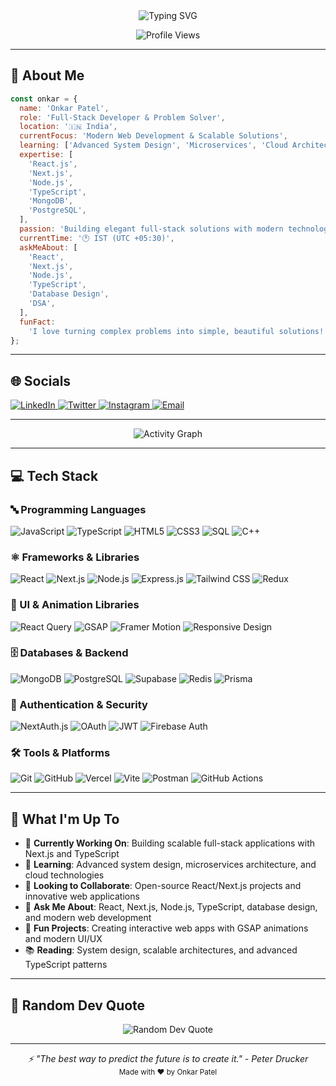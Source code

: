 <div align="center">
  <img src="https://readme-typing-svg.herokuapp.com?font=Fira+Code&size=22&duration=3000&pause=1000&color=00D4FF&center=true&vCenter=true&width=800&lines=👋+Hi,+I'm+Onkar+Patel;💻+Full-Stack+Developer;🚀+Next.js+%26+Node.js+Developer;🎨+Building+Scalable+Web+Applications;🔧+TypeScript+%26+Modern+Database+Solutions;🌟+Always+Learning+%26+Creating+Impact" alt="Typing SVG" />
</div>

<p align="center">
  <img src="https://komarev.com/ghpvc/?username=onkar-03&label=Profile%20Views&color=0e75b6&style=for-the-badge" alt="Profile Views" />
</p>

---

## 💫 About Me

```javascript
const onkar = {
  name: 'Onkar Patel',
  role: 'Full-Stack Developer & Problem Solver',
  location: '🇮🇳 India',
  currentFocus: 'Modern Web Development & Scalable Solutions',
  learning: ['Advanced System Design', 'Microservices', 'Cloud Architecture'],
  expertise: [
    'React.js',
    'Next.js',
    'Node.js',
    'TypeScript',
    'MongoDB',
    'PostgreSQL',
  ],
  passion: 'Building elegant full-stack solutions with modern technologies',
  currentTime: '🕐 IST (UTC +05:30)',
  askMeAbout: [
    'React',
    'Next.js',
    'Node.js',
    'TypeScript',
    'Database Design',
    'DSA',
  ],
  funFact:
    'I love turning complex problems into simple, beautiful solutions! ✨',
};
```

---

## 🌐 Socials

<p align="left">
  <a href="https://www.linkedin.com/in/onkarpatel03/" target="_blank">
    <img src="https://img.shields.io/badge/LinkedIn-0077B5?style=for-the-badge&logo=linkedin&logoColor=white" alt="LinkedIn"/>
  </a>
  <a href="https://x.com/wannabe_sde" target="_blank">
    <img src="https://img.shields.io/badge/Twitter-1DA1F2?style=for-the-badge&logo=twitter&logoColor=white" alt="Twitter"/>
  </a>
  <a href="https://www.instagram.com/__onkkkar__/" target="_blank">
    <img src="https://img.shields.io/badge/Instagram-E4405F?style=for-the-badge&logo=instagram&logoColor=white" alt="Instagram"/>
  </a>
  <a href="mailto:onkarpatel10@gmail.com">
    <img src="https://img.shields.io/badge/Email-D14836?style=for-the-badge&logo=gmail&logoColor=white" alt="Email"/>
  </a>
</p>

---

<div align="center">
  <img src="https://github-readme-activity-graph.vercel.app/graph?username=onkar-03&bg_color=0d1117&color=ffffff&line=00d4ff&point=00d4ff&area=true&hide_border=true" alt="Activity Graph"/>
</div>

---

## 💻 Tech Stack

### 🔤 Programming Languages

<p align="left">
  <img src="https://img.shields.io/badge/JavaScript-F7DF1E?style=for-the-badge&logo=javascript&logoColor=black" alt="JavaScript"/>
  <img src="https://img.shields.io/badge/TypeScript-007ACC?style=for-the-badge&logo=typescript&logoColor=white" alt="TypeScript"/>
  <img src="https://img.shields.io/badge/HTML5-E34F26?style=for-the-badge&logo=html5&logoColor=white" alt="HTML5"/>
  <img src="https://img.shields.io/badge/CSS3-1572B6?style=for-the-badge&logo=css3&logoColor=white" alt="CSS3"/>
  <img src="https://img.shields.io/badge/SQL-4479A1?style=for-the-badge&logo=postgresql&logoColor=white" alt="SQL"/>
  <img src="https://img.shields.io/badge/C++-00599C?style=for-the-badge&logo=c%2B%2B&logoColor=white" alt="C++"/>
</p>

### ⚛️ Frameworks & Libraries

<p align="left">
  <img src="https://img.shields.io/badge/React-20232A?style=for-the-badge&logo=react&logoColor=61DAFB" alt="React"/>
  <img src="https://img.shields.io/badge/Next.js-000000?style=for-the-badge&logo=nextdotjs&logoColor=white" alt="Next.js"/>
  <img src="https://img.shields.io/badge/Node.js-339933?style=for-the-badge&logo=nodedotjs&logoColor=white" alt="Node.js"/>
  <img src="https://img.shields.io/badge/Express.js-000000?style=for-the-badge&logo=express&logoColor=white" alt="Express.js"/>
  <img src="https://img.shields.io/badge/Tailwind_CSS-38B2AC?style=for-the-badge&logo=tailwind-css&logoColor=white" alt="Tailwind CSS"/>
  <img src="https://img.shields.io/badge/Redux-593D88?style=for-the-badge&logo=redux&logoColor=white" alt="Redux"/>
</p>

### 🎨 UI & Animation Libraries

<p align="left">
  <img src="https://img.shields.io/badge/React_Query-FF4154?style=for-the-badge&logo=react-query&logoColor=white" alt="React Query"/>
  <img src="https://img.shields.io/badge/GSAP-88CE02?style=for-the-badge&logo=greensock&logoColor=white" alt="GSAP"/>
  <img src="https://img.shields.io/badge/Framer_Motion-0055FF?style=for-the-badge&logo=framer&logoColor=white" alt="Framer Motion"/>
  <img src="https://img.shields.io/badge/Responsive_Design-38B2AC?style=for-the-badge&logo=css3&logoColor=white" alt="Responsive Design"/>
</p>

### 🗄️ Databases & Backend

<p align="left">
  <img src="https://img.shields.io/badge/MongoDB-47A248?style=for-the-badge&logo=mongodb&logoColor=white" alt="MongoDB"/>
  <img src="https://img.shields.io/badge/PostgreSQL-336791?style=for-the-badge&logo=postgresql&logoColor=white" alt="PostgreSQL"/>
  <img src="https://img.shields.io/badge/Supabase-3ECF8E?style=for-the-badge&logo=supabase&logoColor=white" alt="Supabase"/>
  <img src="https://img.shields.io/badge/Redis-DC382D?style=for-the-badge&logo=redis&logoColor=white" alt="Redis"/>
  <img src="https://img.shields.io/badge/Prisma-2D3748?style=for-the-badge&logo=prisma&logoColor=white" alt="Prisma"/>
</p>

### 🔐 Authentication & Security

<p align="left">
  <img src="https://img.shields.io/badge/NextAuth.js-000000?style=for-the-badge&logo=nextdotjs&logoColor=white" alt="NextAuth.js"/>
  <img src="https://img.shields.io/badge/OAuth-4285F4?style=for-the-badge&logo=google&logoColor=white" alt="OAuth"/>
  <img src="https://img.shields.io/badge/JWT-000000?style=for-the-badge&logo=jsonwebtokens&logoColor=white" alt="JWT"/>
  <img src="https://img.shields.io/badge/Firebase_Auth-FFCA28?style=for-the-badge&logo=firebase&logoColor=black" alt="Firebase Auth"/>
</p>

### 🛠️ Tools & Platforms

<p align="left">
  <img src="https://img.shields.io/badge/Git-F05032?style=for-the-badge&logo=git&logoColor=white" alt="Git"/>
  <img src="https://img.shields.io/badge/GitHub-100000?style=for-the-badge&logo=github&logoColor=white" alt="GitHub"/>
  <img src="https://img.shields.io/badge/Vercel-000000?style=for-the-badge&logo=vercel&logoColor=white" alt="Vercel"/>
  <img src="https://img.shields.io/badge/Vite-646CFF?style=for-the-badge&logo=vite&logoColor=white" alt="Vite"/>
  <img src="https://img.shields.io/badge/Postman-FF6C37?style=for-the-badge&logo=postman&logoColor=white" alt="Postman"/>
  <img src="https://img.shields.io/badge/GitHub_Actions-2088FF?style=for-the-badge&logo=github-actions&logoColor=white" alt="GitHub Actions"/>
</p>

---

## 🎯 What I'm Up To

- 🔭 **Currently Working On**: Building scalable full-stack applications with Next.js and TypeScript
- 🌱 **Learning**: Advanced system design, microservices architecture, and cloud technologies
- 👯 **Looking to Collaborate**: Open-source React/Next.js projects and innovative web applications
- 💬 **Ask Me About**: React, Next.js, Node.js, TypeScript, database design, and modern web development
- 🎪 **Fun Projects**: Creating interactive web apps with GSAP animations and modern UI/UX
- 📚 **Reading**: System design, scalable architectures, and advanced TypeScript patterns

---

## 💭 Random Dev Quote

<div align="center">
  <img src="https://quotes-github-readme.vercel.app/api?type=horizontal&theme=radical" alt="Random Dev Quote"/>
</div>

---

<div align="center">
  <i>⚡ "The best way to predict the future is to create it." - Peter Drucker</i>
</div>

<div align="center">
  <sub>Made with ❤️ by Onkar Patel</sub>
</div>
